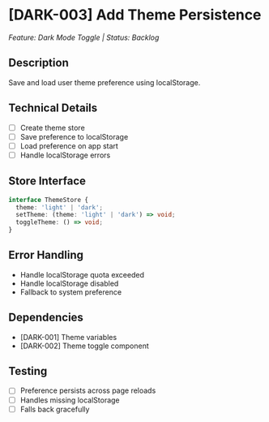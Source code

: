 # [DARK-003] Add Theme Persistence
*Feature: Dark Mode Toggle | Status: Backlog*

## Description
Save and load user theme preference using localStorage.

## Technical Details
- [ ] Create theme store
- [ ] Save preference to localStorage
- [ ] Load preference on app start
- [ ] Handle localStorage errors

## Store Interface
```typescript
interface ThemeStore {
  theme: 'light' | 'dark';
  setTheme: (theme: 'light' | 'dark') => void;
  toggleTheme: () => void;
}
```

## Error Handling
- Handle localStorage quota exceeded
- Handle localStorage disabled
- Fallback to system preference

## Dependencies
- [DARK-001] Theme variables
- [DARK-002] Theme toggle component

## Testing
- [ ] Preference persists across page reloads
- [ ] Handles missing localStorage
- [ ] Falls back gracefully
